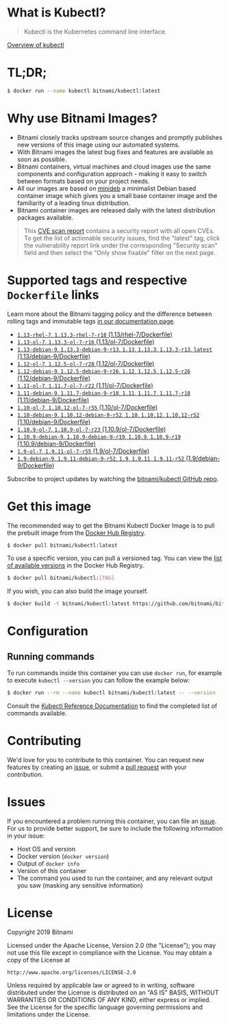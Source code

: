 
# What is Kubectl?

> Kubectl is the Kubernetes command line interface.

[Overview of kubectl](https://kubernetes.io/docs/reference/kubectl/overview/)

# TL;DR;

```bash
$ docker run --name kubectl bitnami/kubectl:latest
```

# Why use Bitnami Images?

* Bitnami closely tracks upstream source changes and promptly publishes new versions of this image using our automated systems.
* With Bitnami images the latest bug fixes and features are available as soon as possible.
* Bitnami containers, virtual machines and cloud images use the same components and configuration approach - making it easy to switch between formats based on your project needs.
* All our images are based on [minideb](https://github.com/bitnami/minideb) a minimalist Debian based container image which gives you a small base container image and the familiarity of a leading linux distribution.
* Bitnami container images are released daily with the latest distribution packages available.


> This [CVE scan report](https://quay.io/repository/bitnami/kubectl?tab=tags) contains a security report with all open CVEs. To get the list of actionable security issues, find the "latest" tag, click the vulnerability report link under the corresponding "Security scan" field and then select the "Only show fixable" filter on the next page.

# Supported tags and respective `Dockerfile` links

Learn more about the Bitnami tagging policy and the difference between rolling tags and immutable tags [in our documentation page](https://docs.bitnami.com/containers/how-to/understand-rolling-tags-containers/).


* [`1.13-rhel-7`, `1.13.3-rhel-7-r18` (1.13/rhel-7/Dockerfile)](https://github.com/bitnami/bitnami-docker-kubectl/blob/1.13.3-rhel-7-r18/1.13/rhel-7/Dockerfile)
* [`1.13-ol-7`, `1.13.3-ol-7-r16` (1.13/ol-7/Dockerfile)](https://github.com/bitnami/bitnami-docker-kubectl/blob/1.13.3-ol-7-r16/1.13/ol-7/Dockerfile)
* [`1.13-debian-9`, `1.13.3-debian-9-r13`, `1.13`, `1.13.3`, `1.13.3-r13`, `latest` (1.13/debian-9/Dockerfile)](https://github.com/bitnami/bitnami-docker-kubectl/blob/1.13.3-debian-9-r13/1.13/debian-9/Dockerfile)
* [`1.12-ol-7`, `1.12.5-ol-7-r28` (1.12/ol-7/Dockerfile)](https://github.com/bitnami/bitnami-docker-kubectl/blob/1.12.5-ol-7-r28/1.12/ol-7/Dockerfile)
* [`1.12-debian-9`, `1.12.5-debian-9-r26`, `1.12`, `1.12.5`, `1.12.5-r26` (1.12/debian-9/Dockerfile)](https://github.com/bitnami/bitnami-docker-kubectl/blob/1.12.5-debian-9-r26/1.12/debian-9/Dockerfile)
* [`1.11-ol-7`, `1.11.7-ol-7-r22` (1.11/ol-7/Dockerfile)](https://github.com/bitnami/bitnami-docker-kubectl/blob/1.11.7-ol-7-r22/1.11/ol-7/Dockerfile)
* [`1.11-debian-9`, `1.11.7-debian-9-r18`, `1.11`, `1.11.7`, `1.11.7-r18` (1.11/debian-9/Dockerfile)](https://github.com/bitnami/bitnami-docker-kubectl/blob/1.11.7-debian-9-r18/1.11/debian-9/Dockerfile)
* [`1.10-ol-7`, `1.10.12-ol-7-r55` (1.10/ol-7/Dockerfile)](https://github.com/bitnami/bitnami-docker-kubectl/blob/1.10.12-ol-7-r55/1.10/ol-7/Dockerfile)
* [`1.10-debian-9`, `1.10.12-debian-9-r52`, `1.10`, `1.10.12`, `1.10.12-r52` (1.10/debian-9/Dockerfile)](https://github.com/bitnami/bitnami-docker-kubectl/blob/1.10.12-debian-9-r52/1.10/debian-9/Dockerfile)
* [`1.10.9-ol-7`, `1.10.9-ol-7-r23` (1.10.9/ol-7/Dockerfile)](https://github.com/bitnami/bitnami-docker-kubectl/blob/1.10.9-ol-7-r23/1.10.9/ol-7/Dockerfile)
* [`1.10.9-debian-9`, `1.10.9-debian-9-r19`, `1.10.9`, `1.10.9-r19` (1.10.9/debian-9/Dockerfile)](https://github.com/bitnami/bitnami-docker-kubectl/blob/1.10.9-debian-9-r19/1.10.9/debian-9/Dockerfile)
* [`1.9-ol-7`, `1.9.11-ol-7-r55` (1.9/ol-7/Dockerfile)](https://github.com/bitnami/bitnami-docker-kubectl/blob/1.9.11-ol-7-r55/1.9/ol-7/Dockerfile)
* [`1.9-debian-9`, `1.9.11-debian-9-r52`, `1.9`, `1.9.11`, `1.9.11-r52` (1.9/debian-9/Dockerfile)](https://github.com/bitnami/bitnami-docker-kubectl/blob/1.9.11-debian-9-r52/1.9/debian-9/Dockerfile)

Subscribe to project updates by watching the [bitnami/kubectl GitHub repo](https://github.com/bitnami/bitnami-docker-kubectl).

# Get this image

The recommended way to get the Bitnami Kubectl Docker Image is to pull the prebuilt image from the [Docker Hub Registry](https://hub.docker.com/r/bitnami/kubectl).

```bash
$ docker pull bitnami/kubectl:latest
```

To use a specific version, you can pull a versioned tag. You can view the [list of available versions](https://hub.docker.com/r/bitnami/kubectl/tags/) in the Docker Hub Registry.

```bash
$ docker pull bitnami/kubectl:[TAG]
```

If you wish, you can also build the image yourself.

```bash
$ docker build -t bitnami/kubectl:latest https://github.com/bitnami/bitnami-docker-kubectl.git
```

# Configuration

## Running commands

To run commands inside this container you can use `docker run`, for example to execute `kubectl --version` you can follow the example below:

```bash
$ docker run --rm --name kubectl bitnami/kubectl:latest -- --version
```

Consult the [Kubectl Reference Documentation](https://kubernetes.io/docs/reference/generated/kubectl/kubectl-commands) to find the completed list of commands available.

# Contributing

We'd love for you to contribute to this container. You can request new features by creating an [issue](https://github.com/bitnami/bitnami-docker-kubectl/issues), or submit a [pull request](https://github.com/bitnami/bitnami-docker-kubectl/pulls) with your contribution.

# Issues

If you encountered a problem running this container, you can file an [issue](https://github.com/bitnami/bitnami-docker-kubectl/issues). For us to provide better support, be sure to include the following information in your issue:

- Host OS and version
- Docker version (`docker version`)
- Output of `docker info`
- Version of this container
- The command you used to run the container, and any relevant output you saw (masking any sensitive information)

# License

Copyright 2019 Bitnami

Licensed under the Apache License, Version 2.0 (the "License");
you may not use this file except in compliance with the License.
You may obtain a copy of the License at

    http://www.apache.org/licenses/LICENSE-2.0

Unless required by applicable law or agreed to in writing, software
distributed under the License is distributed on an "AS IS" BASIS,
WITHOUT WARRANTIES OR CONDITIONS OF ANY KIND, either express or implied.
See the License for the specific language governing permissions and
limitations under the License.
